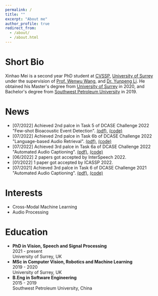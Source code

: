 ```yaml
---
permalink: /
title: ""
excerpt: "About me"
author_profile: true
redirect_from: 
  - /about/
  - /about.html
---
```


Short Bio
====
Xinhao Mei is a second year PhD student at [CVSSP](https://www.surrey.ac.uk/centre-vision-speech-signal-processing), [University of Surrey](www.surrey.ac.uk) under the supervision of [Prof. Wenwu Wang](http://personal.ee.surrey.ac.uk/Personal/W.Wang/), and [Dr. Yunpeng Li](https://www.surrey.ac.uk/people/yunpeng-li). He obtained his Master's degree from [University of Surrey](www.surrey.ac.uk) in 2020, and Bachelor's degree from [Southwest Petroleum University](https://www.swpu.edu.cn/) in 2019.

News
====
* [07/2022] Achieved 2nd palce in Task 5 of DCASE Challenge 2022 "Few-shot Bioacoustic Event Detection". [(pdf)](https://dcase.community/documents/challenge2022/technical_reports/DCASE2022_Haohe_85_5.pdf), [(code)](https://github.com/haoheliu/DCASE_2022_Task_5)
* [07/2022] Achieved 2nd palce in Task 6b of DCASE Challenge 2022 "Language-based Audio Retrieval". [(pdf)](https://dcase.community/documents/challenge2022/technical_reports/DCASE2022_Mei_118_t6b.pdf), [(code)](https://github.com/XinhaoMei/audio-text_retrieval)
* [07/2022] Achieved 3rd palce in Task 6a of DCASE Challenge 2022 "Automated Audio Captioning". [(pdf)](https://dcase.community/documents/challenge2022/technical_reports/DCASE2022_Mei_117_t6a.pdf), [(code)](https://github.com/XinhaoMei/DCASE2021_task6_v2)
* [06/2022] 2 papers got accepted by InterSpeech 2022.
* [01/2022] 1 paper got accepted by ICASSP 2022.
* [07/2021] Achieved 3rd palce in Task 6 of DCASE Challenge 2021 "Automated Audio Captioning". [(pdf)](http://dcase.community/documents/challenge2021/technical_reports/DCASE2021_Mei_88_t6.pdf), [(code)](https://github.com/XinhaoMei/DCASE2021_task6_v2)

Interests 
====
* Cross-Modal Machine Learning
* Audio Processing

Education
====
* **PhD in Vision, Speech and Signal Processing**  
  2021 - present  
  University of Surrey, UK  
* **MSc in Computer Vision, Robotics and Machine Learning**  
  2019 - 2020  
  University of Surrey, UK  
* **B.Eng in Software Engineering**  
  2015 - 2019  
  Southwest Petroleum University, China

<script type='text/javascript' id='clustrmaps' src='//cdn.clustrmaps.com/map_v2.js?cl=ffffff&w=190&t=n&d=vZIRqZ8N_fO1ljFLBrWAMvmjAbSztN1pM8uZs8OiU8g&co=2d78ad&cmo=3acc3a&cmn=ff5353&ct=ffffff'></script>
